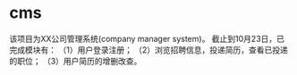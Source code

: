 # cms
该项目为XX公司管理系统(company manager system)。
截止到10月23日，已完成模块有：
（1）用户登录注册；
（2）浏览招聘信息，投递简历，查看已投递的职位；
（3）用户简历的增删改查。
